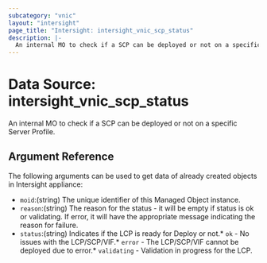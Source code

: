 ```yaml
---
subcategory: "vnic"
layout: "intersight"
page_title: "Intersight: intersight_vnic_scp_status"
description: |-
  An internal MO to check if a SCP can be deployed or not on a specific Server Profile.
---
```


# Data Source: intersight_vnic_scp_status
An internal MO to check if a SCP can be deployed or not on a specific Server Profile.
## Argument Reference
The following arguments can be used to get data of already created objects in Intersight appliance:
* `moid`:(string) The unique identifier of this Managed Object instance. 
* `reason`:(string) The reason for the status - it will be empty if status is ok or validating. If error, it will have the appropriate message indicating the reason for failure. 
* `status`:(string) Indicates if the LCP is ready for Deploy or not.* `ok` - No issues with the LCP/SCP/VIF.* `error` - The LCP/SCP/VIF cannot be deployed due to error.* `validating` - Validation in progress for the LCP. 
